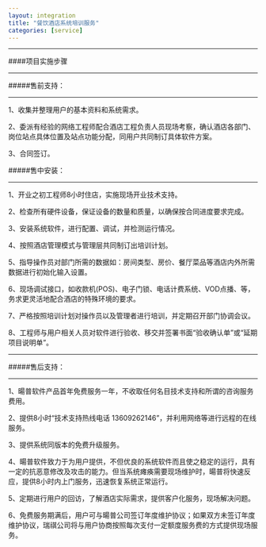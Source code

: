 ```yaml
---
layout: integration
title: "餐饮酒店系统培训服务"
categories: [service]
---
```

<hr/>
####项目实施步骤
<hr/>
#####售前支持：
<hr/>
1、收集并整理用户的基本资料和系统需求。
<p>
2、委派有经验的网络工程师配合酒店工程负责人员现场考察，确认酒店各部门、岗位站点具体位置及站点功能分配，同用户共同制订具体软件方案。
<p>
3、合同签订。
<p
4、采购合同约定的相关硬件设备，准备项目实施。
<hr/>
#####售中安装：
<hr/>
1、开业之初工程师8小时住店，实施现场开业技术支持。
<p>
2、检查所有硬件设备，保证设备的数量和质量，以确保按合同进度要求完成。
<p>
3、安装系统软件，进行配置、调试，并检测运行情况。
<p>
4、按照酒店管理模式与管理层共同制订出培训计划。
<p>
5、指导操作员对部门所需的数据如：房间类型、房价、餐厅菜品等酒店内外所需数据进行初始化输入设置。
<p>
6、现场调试接口，如收款机(POS)、电子门锁、电话计费系统、VOD点播、等，务求更灵活地配合酒店的特殊环境的要求。
<p>
7、严格按照培训计划对操作员以及管理者进行培训，并定期召开部门协调会议。
<p>
8、工程师与用户相关人员对软件进行验收、移交并签署书面“验收确认单”或“延期项目说明单”。
<hr/>
#####售后支持：
<hr/>
1、暘普软件产品首年免费服务一年，不收取任何名目技术支持和所谓的咨询服务费用。
<p>
2、提供8小时“技术支持热线电话 13609262146”，并利用网络等进行远程的在线服务。
<p>
3、提供系统同版本的免费升级服务。
<p>
4、暘普软件致力于为用户提供，不但优良的系统软件而且使之稳定的运行，具有一定的抗恶意修改及攻击的能力。但当系统瘫痪需要现场维护时，暘普将快速反应，提供8小时内上门服务，迅速恢复系统正常运行。
<p>
5、定期进行用户的回访，了解酒店实际需求，提供客户化服务，现场解决问题。
<p>
6、免费服务期满后，用户可与暘普公司签订年度维护协议；如果双方未签订年度维护协议，瑞祺公司将与用户协商按照每次支付一定额度服务费的方式提供现场服务。
<p>